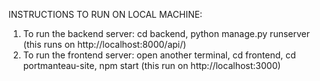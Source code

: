 
INSTRUCTIONS TO RUN ON LOCAL MACHINE:

1. To run the backend server: cd backend, python manage.py runserver (this runs on http://localhost:8000/api/)
2. To run the frontend server: open another terminal, cd frontend, cd portmanteau-site, npm start (this run on http://localhost:3000)